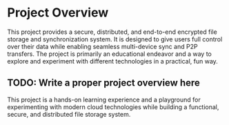 # Project Overview

This project provides a secure, distributed, and end-to-end encrypted file storage and synchronization system. It is designed to give users full control over their data while enabling seamless multi-device sync and P2P transfers. The project is primarily an educational endeavor and a way to explore and experiment with different technologies in a practical, fun way.

## TODO: Write a proper project overview here

This project is a hands-on learning experience and a playground for experimenting with modern cloud technologies while building a functional, secure, and distributed file storage system.
